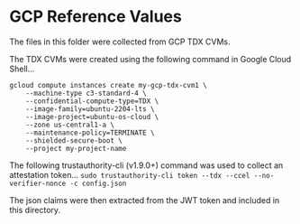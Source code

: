 # GCP Reference Values
The files in this folder were collected from GCP TDX CVMs.

The TDX CVMs were created using the following command in Google Cloud Shell...
```
gcloud compute instances create my-gcp-tdx-cvm1 \
    --machine-type c3-standard-4 \
    --confidential-compute-type=TDX \
    --image-family=ubuntu-2204-lts \
    --image-project=ubuntu-os-cloud \
    --zone us-central1-a \
    --maintenance-policy=TERMINATE \
    --shielded-secure-boot \
    --project my-project-name
```

The following trustauthority-cli (v1.9.0+) command was used to collect an attestation token...
`sudo trustauthority-cli token --tdx --ccel --no-verifier-nonce -c config.json`

The json claims were then extracted from the JWT token and included in this directory.